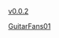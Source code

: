 [v0.0.2](https://github.com/littleflute/guitar/edit/master/README.md)

[GuitarFans01](GuitarFans01)
